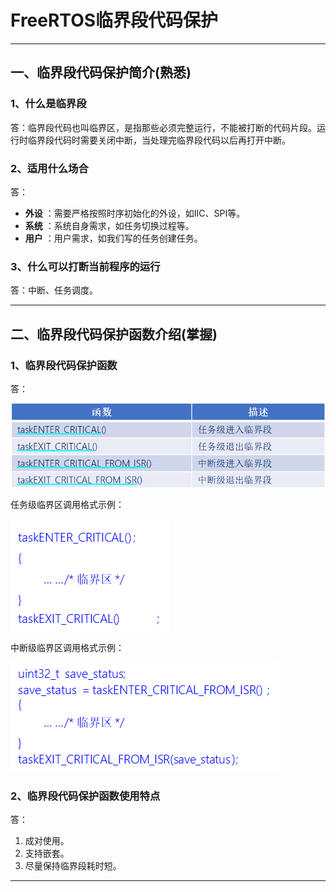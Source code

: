 # FreeRTOS临界段代码保护

------



## 一、临界段代码保护简介(熟悉)

### 1、什么是临界段

答：临界段代码也叫临界区，是指那些必须完整运行，不能被打断的代码片段。运行时临界段代码时需要关闭中断，当处理完临界段代码以后再打开中断。



### 2、适用什么场合

答：

- **外设** ：需要严格按照时序初始化的外设，如IIC、SPI等。
- **系统** ：系统自身需求，如任务切换过程等。
- **用户** ：用户需求，如我们写的任务创建任务。



### 3、什么可以打断当前程序的运行

答：中断、任务调度。

------





## 二、临界段代码保护函数介绍(掌握)

### 1、临界段代码保护函数

答：

![](笔记图片/临界段保护函数.png)

任务级临界区调用格式示例：

![](笔记图片/任务中临界区示例.png)

中断级临界区调用格式示例：

![](笔记图片/中断中临界区示例.png)



### 2、临界段代码保护函数使用特点

答：

1. 成对使用。
2. 支持嵌套。
3. 尽量保持临界段耗时短。

------

